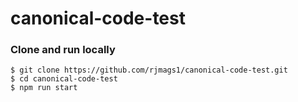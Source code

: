# canonical-code-test

### Clone and run locally
```
$ git clone https://github.com/rjmags1/canonical-code-test.git
$ cd canonical-code-test
$ npm run start
```